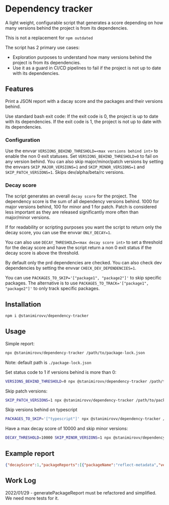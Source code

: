 # Dependency tracker

A light weight, configurable script that generates a score depending on how many versions behind the project is from its dependencies.

This is not a replacement for `npm outdated` 

The script has 2 primary use cases:
- Exploration purposes to understand how many versions behind the project is from its dependencies.
- Use it as a guard in CI/CD pipelines to fail if the project is not up to date with its dependencies.

## Features

Print a JSON report with a dacay score and the packages and their versions behind.

Use standard bash exit code:
If the exit code is 0, the project is up to date with its dependencies.
If the exit code is 1, the project is not up to date with its dependencies.

### Configuration
Use the envvar `VERSIONS_BEHIND_THRESHOLD=<max versions behind int>` to enable the non 0 exit statuses.
Set `VERSIONS_BEHIND_THRESHOLD=0` to fail on any version behind.
You can also skip major/minor/patch versions by setting the envvars `SKIP_MAJOR_VERSIONS=1` and `SKIP_MINOR_VERSIONS=1` and `SKIP_PATCH_VERSIONS=1`. 
Skips dev/alpha/beta/rc versions.

### Decay score
The script generates an overall `decay score` for the project.
The dependency score is the sum of all dependency versions behind.
1000 for major versions behind, 100 for minor and 1 for patch.
Patch is considered less important as they are released significantly more often than major/minor versions.

If for readability or scripting purposes you want the script to return only the decay score, you can use the envvar `ONLY_DECAY=1`.

You can also use `DECAY_THRESHOLD=<max decay score int>` to set a threshold for the decay score and have the script return a non 0 exit status if the decay score is above the threshold.

By default only the prd dependencies are checked.
You can also check dev dependencies by setting the envvar `CHECK_DEV_DEPENDENCIES=1`.

You can use `PACKAGES_TO_SKIP='["package1", "package2"]'` to skip specific packages.
The alternative is to use `PACKAGES_TO_TRACK='["package1", "package2"]'` to only track specific packages.

## Installation
```bash
npm i @stanimirovv/dependency-tracker
```

## Usage

Simple report:
```bash
npx @stanimirovv/dependency-tracker /path/to/package-lock.json
```
Note: default path is `./package-lock.json`

Set status code to 1 if versions behind is more than 0:
```bash
VERSIONS_BEHIND_THRESHOLD=0 npx @stanimirovv/dependency-tracker /path/to/package-lock.json
```

Skip patch versions:
```bash
SKIP_PATCH_VERSIONS=1 npx @stanimirovv/dependency-tracker /path/to/package-lock.json
```

Skip versions behind on typescript
```bash
PACKAGES_TO_SKIP='["typescript"]' npx @stanimirovv/dependency-tracker /path/to/package-lock.json
```

Have a max decay score of 10000 and skip minor versions:
```bash
DECAY_THRESHOLD=10000 SKIP_MINOR_VERSIONS=1 npx @stanimirovv/dependency-tracker /path/to/package-lock.json
```

## Example report
```json
{"decayScore":1,"packageReports":[{"packageName":"reflect-metadata","versionsBehind":1,"minorVersionsBehind":0,"patchVersionsBehind":1,"majorVersionsBehind":0,"currentVersion":"0.1.12","latestVersion":"0.1.13"},{"packageName":"@types/bcrypt","versionsBehind":0,"minorVersionsBehind":0,"patchVersionsBehind":0,"majorVersionsBehind":0,"currentVersion":"^5.0.0","latestVersion":"5.0.0"}]}
```

 ## Work Log
 2022/01/29 - generatePackageReport must be refactored and simplified. We need more tests for it.